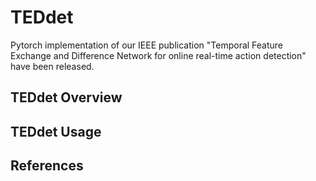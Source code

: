 # TEDdet
Pytorch implementation of our IEEE publication "Temporal Feature Exchange and Difference Network for online real-time action detection" have been released.

## TEDdet Overview

## TEDdet Usage

## References
